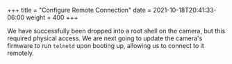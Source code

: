 +++
title = "Configure Remote Connection"
date = 2021-10-18T20:41:33-06:00
weight = 400
+++

We have successfully been dropped into a root shell on the camera, but this required physical access. We are next going to update the camera's firmware to run `telnetd` upon booting up, allowing us to connect to it remotely.
